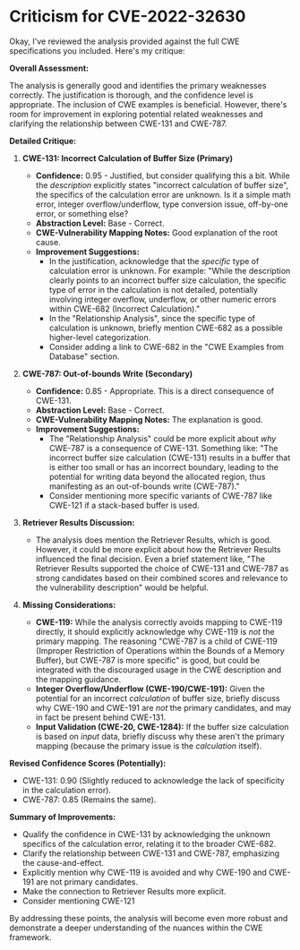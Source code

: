 # Criticism for CVE-2022-32630

Okay, I've reviewed the analysis provided against the full CWE specifications you included. Here's my critique:

**Overall Assessment:**

The analysis is generally good and identifies the primary weaknesses correctly. The justification is thorough, and the confidence level is appropriate. The inclusion of CWE examples is beneficial. However, there's room for improvement in exploring potential related weaknesses and clarifying the relationship between CWE-131 and CWE-787.

**Detailed Critique:**

1.  **CWE-131: Incorrect Calculation of Buffer Size (Primary)**
    *   **Confidence:** 0.95 - Justified, but consider qualifying this a bit. While the *description* explicitly states "incorrect calculation of buffer size", the specifics of the calculation error are unknown. Is it a simple math error, integer overflow/underflow, type conversion issue, off-by-one error, or something else?
    *   **Abstraction Level:** Base - Correct.
    *   **CWE-Vulnerability Mapping Notes:** Good explanation of the root cause.
    *   **Improvement Suggestions:**
        *   In the justification, acknowledge that the *specific* type of calculation error is unknown.  For example:  "While the description clearly points to an incorrect buffer size calculation, the specific type of error in the calculation is not detailed, potentially involving integer overflow, underflow, or other numeric errors within CWE-682 (Incorrect Calculation)."
        *   In the "Relationship Analysis", since the specific type of calculation is unknown, briefly mention CWE-682 as a possible higher-level categorization.
        *   Consider adding a link to CWE-682 in the "CWE Examples from Database" section.

2.  **CWE-787: Out-of-bounds Write (Secondary)**
    *   **Confidence:** 0.85 - Appropriate.  This is a direct consequence of CWE-131.
    *   **Abstraction Level:** Base - Correct.
    *   **CWE-Vulnerability Mapping Notes:** The explanation is good.
    *   **Improvement Suggestions:**
        *   The "Relationship Analysis" could be more explicit about *why* CWE-787 is a consequence of CWE-131. Something like:  "The incorrect buffer size calculation (CWE-131) results in a buffer that is either too small or has an incorrect boundary, leading to the potential for writing data beyond the allocated region, thus manifesting as an out-of-bounds write (CWE-787)."
        *   Consider mentioning more specific variants of CWE-787 like CWE-121 if a stack-based buffer is used.

3.  **Retriever Results Discussion:**

    *   The analysis does mention the Retriever Results, which is good. However, it could be more explicit about how the Retriever Results influenced the final decision. Even a brief statement like, "The Retriever Results supported the choice of CWE-131 and CWE-787 as strong candidates based on their combined scores and relevance to the vulnerability description" would be helpful.

4.  **Missing Considerations:**

    *   **CWE-119:**  While the analysis correctly avoids mapping to CWE-119 directly, it should explicitly acknowledge why CWE-119 is *not* the primary mapping. The reasoning "CWE-787 is a child of CWE-119 (Improper Restriction of Operations within the Bounds of a Memory Buffer), but CWE-787 is more specific" is good, but could be integrated with the discouraged usage in the CWE description and the mapping guidance.
    *   **Integer Overflow/Underflow (CWE-190/CWE-191):** Given the potential for an incorrect *calculation* of buffer size, briefly discuss why CWE-190 and CWE-191 are *not* the primary candidates, and may in fact be present behind CWE-131.
    *   **Input Validation (CWE-20, CWE-1284):** If the buffer size calculation is based on *input* data, briefly discuss why these aren't the primary mapping (because the primary issue is the *calculation* itself).

**Revised Confidence Scores (Potentially):**

*   CWE-131: 0.90 (Slightly reduced to acknowledge the lack of specificity in the calculation error).
*   CWE-787: 0.85 (Remains the same).

**Summary of Improvements:**

*   Qualify the confidence in CWE-131 by acknowledging the unknown specifics of the calculation error, relating it to the broader CWE-682.
*   Clarify the relationship between CWE-131 and CWE-787, emphasizing the cause-and-effect.
*   Explicitly mention why CWE-119 is avoided and why CWE-190 and CWE-191 are not primary candidates.
*   Make the connection to Retriever Results more explicit.
*   Consider mentioning CWE-121

By addressing these points, the analysis will become even more robust and demonstrate a deeper understanding of the nuances within the CWE framework.